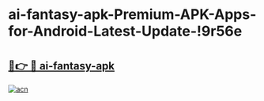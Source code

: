 # ai-fantasy-apk-Premium-APK-Apps-for-Android-Latest-Update-!9r56e

# <h2><a href="https://qy02it.esa.edu.pl?title=ai-fantasy-apk&ref=9r56e">🔗👉 🔴 ai-fantasy-apk</a></h2>

[![acn](https://github.com/user-attachments/assets/0f9c940e-d8b0-45ae-aac7-cd30a18b3e1c)](https://qy02it.esa.edu.pl?title=ai-fantasy-apk&ref=9r56e)

